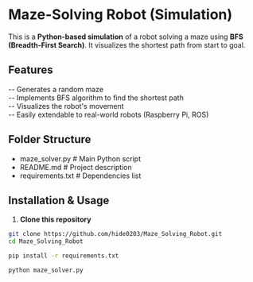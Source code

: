#  Maze-Solving Robot (Simulation) 

This is a **Python-based simulation** of a robot solving a maze using **BFS (Breadth-First Search)**. It visualizes the shortest path from start to goal.


##  Features
-- Generates a random maze  
-- Implements BFS algorithm to find the shortest path  
-- Visualizes the robot's movement  
-- Easily extendable to real-world robots (Raspberry Pi, ROS)  



##  Folder Structure
-  maze_solver.py      # Main Python script
-  README.md           # Project description
-  requirements.txt     # Dependencies list



##  Installation & Usage
1. **Clone this repository**  
```sh
git clone https://github.com/hide0203/Maze_Solving_Robot.git
cd Maze_Solving_Robot

pip install -r requirements.txt

python maze_solver.py
